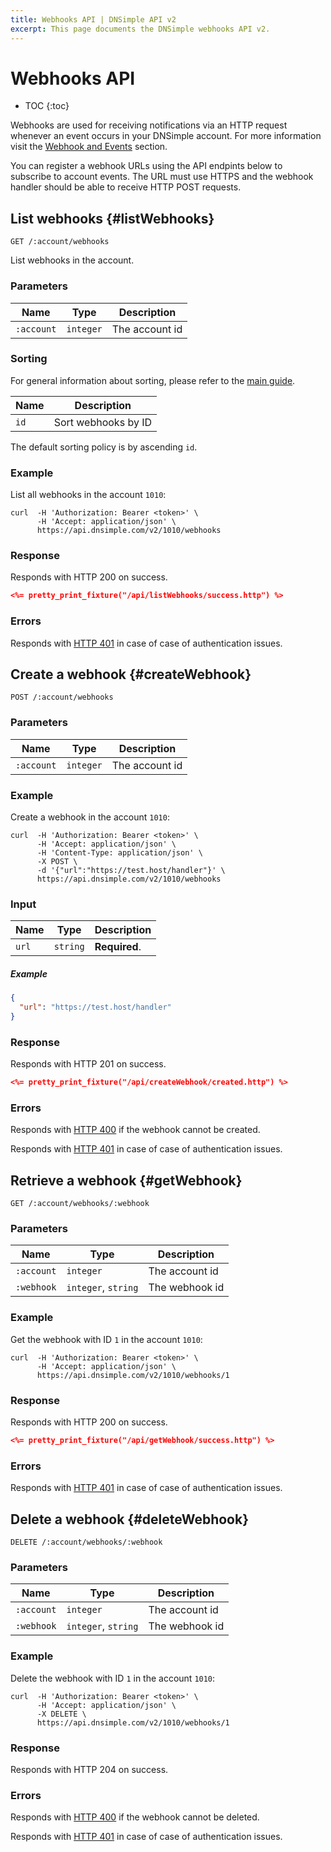 ```yaml
---
title: Webhooks API | DNSimple API v2
excerpt: This page documents the DNSimple webhooks API v2.
---
```


# Webhooks API

* TOC
{:toc}


Webhooks are used for receiving notifications via an HTTP request whenever an event occurs in your DNSimple account. For more information visit the [Webhook and Events](/v2/webhooks/events) section.

You can register a webhook URLs using the API endpints below to subscribe to account events. The URL must use HTTPS and the webhook handler should be able to receive HTTP POST requests.

## List webhooks {#listWebhooks}

    GET /:account/webhooks

List webhooks in the account.

### Parameters

Name | Type | Description
-----|------|------------
`:account` | `integer` | The account id

### Sorting

For general information about sorting, please refer to the [main guide](/v2/#sorting).

Name | Description
-----|------------
`id` | Sort webhooks by ID

The default sorting policy is by ascending `id`.

### Example

List all webhooks in the account `1010`:

    curl  -H 'Authorization: Bearer <token>' \
          -H 'Accept: application/json' \
          https://api.dnsimple.com/v2/1010/webhooks

### Response

Responds with HTTP 200 on success.

~~~json
<%= pretty_print_fixture("/api/listWebhooks/success.http") %>
~~~

### Errors

Responds with [HTTP 401](/v2#unauthorized) in case of case of authentication issues.


## Create a webhook {#createWebhook}

    POST /:account/webhooks

### Parameters

Name | Type | Description
-----|------|------------
`:account` | `integer` | The account id

### Example

Create a webhook in the account `1010`:

    curl  -H 'Authorization: Bearer <token>' \
          -H 'Accept: application/json' \
          -H 'Content-Type: application/json' \
          -X POST \
          -d '{"url":"https://test.host/handler"}' \
          https://api.dnsimple.com/v2/1010/webhooks

### Input

Name | Type | Description
-----|------|------------
`url` | `string` | **Required**.

##### Example

~~~json
{
  "url": "https://test.host/handler"
}
~~~

### Response

Responds with HTTP 201 on success.

~~~json
<%= pretty_print_fixture("/api/createWebhook/created.http") %>
~~~

### Errors

Responds with [HTTP 400](/v2#bad-request) if the webhook cannot be created.

Responds with [HTTP 401](/v2#unauthorized) in case of case of authentication issues.


## Retrieve a webhook {#getWebhook}

    GET /:account/webhooks/:webhook

### Parameters

Name | Type | Description
-----|------|------------
`:account` | `integer` | The account id
`:webhook` | `integer`, `string` | The webhook id

### Example

Get the webhook with ID `1` in the account `1010`:

    curl  -H 'Authorization: Bearer <token>' \
          -H 'Accept: application/json' \
          https://api.dnsimple.com/v2/1010/webhooks/1


### Response

Responds with HTTP 200 on success.

~~~json
<%= pretty_print_fixture("/api/getWebhook/success.http") %>
~~~

### Errors

Responds with [HTTP 401](/v2#unauthorized) in case of case of authentication issues.

## Delete a webhook {#deleteWebhook}

    DELETE /:account/webhooks/:webhook

### Parameters

Name | Type | Description
-----|------|------------
`:account` | `integer` | The account id
`:webhook` | `integer`, `string` | The webhook id

### Example

Delete the webhook with ID `1` in the account `1010`:

    curl  -H 'Authorization: Bearer <token>' \
          -H 'Accept: application/json' \
          -X DELETE \
          https://api.dnsimple.com/v2/1010/webhooks/1

### Response

Responds with HTTP 204 on success.

### Errors

Responds with [HTTP 400](/v2#bad-request) if the webhook cannot be deleted.

Responds with [HTTP 401](/v2#unauthorized) in case of case of authentication issues.